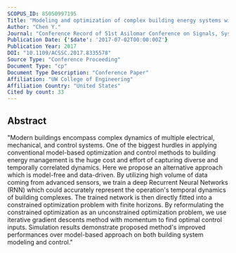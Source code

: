 ```yaml
---
SCOPUS_ID: 85050997195
Title: "Modeling and optimization of complex building energy systems with deep neural networks"
Author: "Chen Y."
Journal: "Conference Record of 51st Asilomar Conference on Signals, Systems and Computers, ACSSC 2017"
Publication Date: {'$date': '2017-07-02T00:00:00Z'}
Publication Year: 2017
DOI: "10.1109/ACSSC.2017.8335578"
Source Type: "Conference Proceeding"
Document Type: "cp"
Document Type Description: "Conference Paper"
Affiliation: "UW College of Engineering"
Affiliation Country: "United States"
Cited by count: 33
---
```


## Abstract
"Modern buildings encompass complex dynamics of multiple electrical, mechanical, and control systems. One of the biggest hurdles in applying conventional model-based optimization and control methods to building energy management is the huge cost and effort of capturing diverse and temporally correlated dynamics. Here we propose an alternative approach which is model-free and data-driven. By utilizing high volume of data coming from advanced sensors, we train a deep Recurrent Neural Networks (RNN) which could accurately represent the operation's temporal dynamics of building complexes. The trained network is then directly fitted into a constrained optimization problem with finite horizons. By reformulating the constrained optimization as an unconstrained optimization problem, we use iterative gradient descents method with momentum to find optimal control inputs. Simulation results demonstrate proposed method's improved performances over model-based approach on both building system modeling and control."

